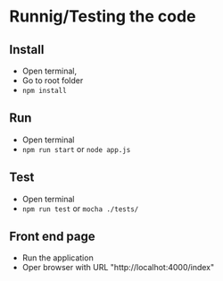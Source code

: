 # Runnig/Testing the code

## Install

* Open terminal,
* Go to root folder
* `npm install`

## Run

* Open terminal
* `npm run start` or `node app.js`

## Test

* Open terminal
* `npm run test` or  `mocha ./tests/`

## Front end page

* Run the application
* Oper browser with URL "http://localhot:4000/index"


